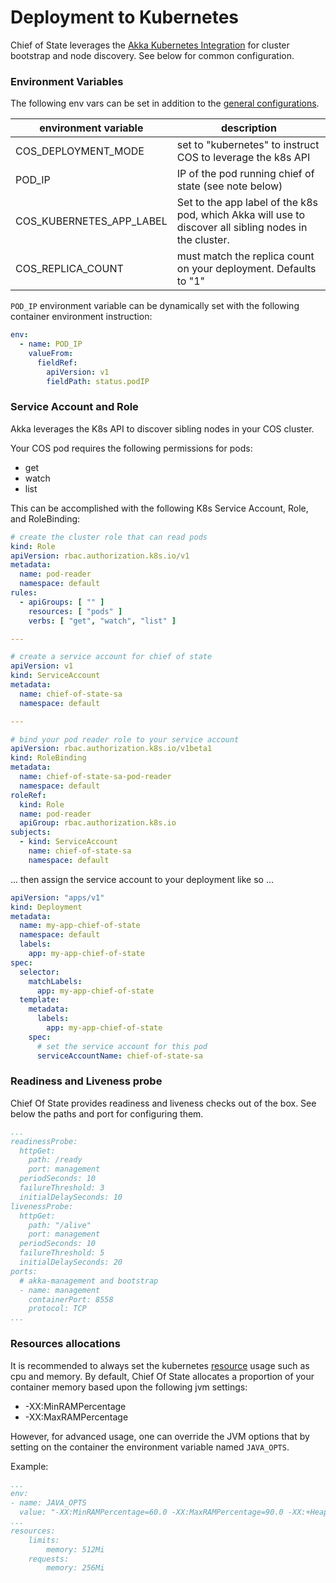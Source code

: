 # Deployment to Kubernetes

Chief of State leverages
the [Akka Kubernetes Integration](https://doc.akka.io/docs/akka-management/current/kubernetes-deployment/index.html) for
cluster bootstrap and node discovery. See below for common configuration.

### Environment Variables

The following env vars can be set in addition to the [general configurations](./configuration.md).

| environment variable     | description                                                                                            |
|--------------------------|--------------------------------------------------------------------------------------------------------|
| COS_DEPLOYMENT_MODE      | set to "kubernetes" to instruct COS to leverage the k8s API                                            |
| POD_IP                   | IP of the pod running chief of state (see note below)                                                  |
| COS_KUBERNETES_APP_LABEL | Set to the app label of the k8s pod, which Akka will use to discover all sibling nodes in the cluster. |
| COS_REPLICA_COUNT        | must match the replica count on your deployment. Defaults to "1"                                       |

`POD_IP` environment variable can be dynamically set with the following container environment instruction:

```yaml
env:
  - name: POD_IP
    valueFrom:
      fieldRef:
        apiVersion: v1
        fieldPath: status.podIP
```

### Service Account and Role

Akka leverages the K8s API to discover sibling nodes in your COS cluster.

Your COS pod requires the following permissions for pods:

- get
- watch
- list

This can be accomplished with the following K8s Service Account, Role, and RoleBinding:

```yaml
# create the cluster role that can read pods
kind: Role
apiVersion: rbac.authorization.k8s.io/v1
metadata:
  name: pod-reader
  namespace: default
rules:
  - apiGroups: [ "" ]
    resources: [ "pods" ]
    verbs: [ "get", "watch", "list" ]

---

# create a service account for chief of state
apiVersion: v1
kind: ServiceAccount
metadata:
  name: chief-of-state-sa
  namespace: default

---

# bind your pod reader role to your service account
apiVersion: rbac.authorization.k8s.io/v1beta1
kind: RoleBinding
metadata:
  name: chief-of-state-sa-pod-reader
  namespace: default
roleRef:
  kind: Role
  name: pod-reader
  apiGroup: rbac.authorization.k8s.io
subjects:
  - kind: ServiceAccount
    name: chief-of-state-sa
    namespace: default
```

... then assign the service account to your deployment like so ...

```yaml
apiVersion: "apps/v1"
kind: Deployment
metadata:
  name: my-app-chief-of-state
  namespace: default
  labels:
    app: my-app-chief-of-state
spec:
  selector:
    matchLabels:
      app: my-app-chief-of-state
  template:
    metadata:
      labels:
        app: my-app-chief-of-state
    spec:
      # set the service account for this pod
      serviceAccountName: chief-of-state-sa
```

### Readiness and Liveness probe

Chief Of State provides readiness and liveness checks out of the box. See below the paths and port for configuring them.

```yaml
...
readinessProbe:
  httpGet:
    path: /ready
    port: management
  periodSeconds: 10
  failureThreshold: 3
  initialDelaySeconds: 10
livenessProbe:
  httpGet:
    path: "/alive"
    port: management
  periodSeconds: 10
  failureThreshold: 5
  initialDelaySeconds: 20
ports:
  # akka-management and bootstrap
  - name: management
    containerPort: 8558
    protocol: TCP
...
```

### Resources allocations

It is recommended to always set the kubernetes [resource](https://kubernetes.io/docs/concepts/configuration/manage-resources-containers/#requests-and-limits) usage such as cpu and memory.
By default, Chief Of State allocates a proportion of your container memory based upon the following jvm settings:
- -XX:MinRAMPercentage 
- -XX:MaxRAMPercentage

However, for advanced usage, one can override the JVM options that by setting
on the container the environment variable named `JAVA_OPTS`.

Example:
```yaml
...
env:
- name: JAVA_OPTS
  value: "-XX:MinRAMPercentage=60.0 -XX:MaxRAMPercentage=90.0 -XX:+HeapDumpOnOutOfMemoryError"
...
resources: 
    limits:
        memory: 512Mi
    requests:
        memory: 256Mi
```


